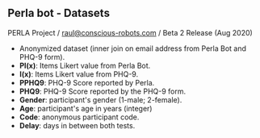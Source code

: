 ## Perla bot - Datasets
PERLA Project / raul@conscious-robots.com / Beta 2 Release (Aug 2020)

- Anonymized dataset (inner join on email address from Perla Bot and PHQ-9 form). 
- **PI(x)**: Items Likert value from Perla Bot. 
- **I(x)**: Items Likert value from PHQ-9. 
- **PPHQ9**: PHQ-9 Score reported by Perla. 
- **PHQ9**: PHQ-9 Score reported by the PHQ-9 form. 
- **Gender**: participant's gender (1-male; 2-female). 
- **Age**: participant's age in years (integer)
- **Code**: anonymous participant code. 
- **Delay**: days in between both tests. 

